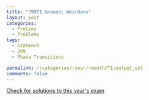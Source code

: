 ```yaml
---
title: "J99T1 &ndash; Weirdons"
layout: post
categories:
  - Prelims
  - Problems
tags:
  - Statmech
  - J99
  - Phase Transitions

permalink: /:categories/:year/:month/T1:output_ext
comments: false
---
```

<object data="1999J1T.pdf" type="application/pdf" width="100%" height="500"></object>
<div class="message"><a href='https://princetonprelim.com/prelim/2/'>Check for solutions to this year's exam</a></div>